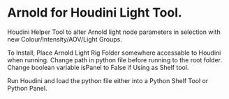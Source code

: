 # Arnold for Houdini Light Tool.
Houdini Helper Tool to alter Arnold light node parameters in selection with new Colour/Intensity/AOV/Light Groups.

To Install, Place Arnold Light Rig Folder somewhere accessable to Houdini when running.
Change path in python file before running to the root folder.
Change boolean variable isPanel to False if Using as Shelf tool.

Run Houdini and load the python file either into a Python Shelf Tool or Python Panel.
